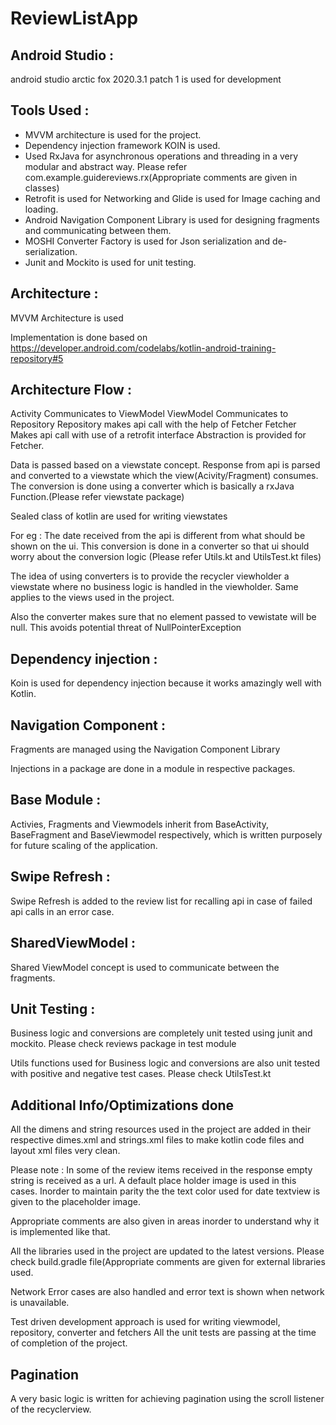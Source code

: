# ReviewListApp

##  Android Studio :
android studio arctic fox 2020.3.1 patch 1 is used for development

##  Tools Used :
- MVVM architecture is used for the project.
- Dependency injection framework KOIN is used.
- Used RxJava  for asynchronous operations and threading in a very modular and abstract way. 
  Please refer com.example.guidereviews.rx(Appropriate comments are given in classes)
- Retrofit is used for Networking and Glide is used for Image caching and loading.
- Android Navigation Component Library is used for designing fragments and communicating between them.
- MOSHI Converter Factory is used for Json serialization and de-serialization.
- Junit and Mockito is used for unit testing.

## Architecture :

MVVM Architecture is used

Implementation is done based on https://developer.android.com/codelabs/kotlin-android-training-repository#5 

## Architecture Flow :

Activity Communicates to ViewModel
ViewModel Communicates to Repository
Repository makes api call with the help of Fetcher
Fetcher Makes api call with use of a retrofit interface
Abstraction is provided for Fetcher.

Data is passed based on a viewstate concept. Response from api is parsed and converted to a viewstate which the view(Acivity/Fragment) consumes.
The conversion is done using a converter which is basically a rxJava Function.(Please refer viewstate package)

Sealed class of kotlin are used for writing viewstates

For eg : The date received from the api is different from what should be shown on the ui.
This conversion is done in a converter so that ui should worry about the conversion logic
(Please refer Utils.kt and UtilsTest.kt files)

The idea of using converters is to provide the recycler viewholder a viewstate where no business 
logic is handled in the viewholder. Same applies to the views used in the project.

Also the converter makes sure that no element passed to vewistate will be null. This avoids potential 
threat of NullPointerException

## Dependency injection :

Koin is used for dependency injection because it works amazingly well with Kotlin.

## Navigation Component :
Fragments are managed using the Navigation Component Library 

Injections in a package are done in a module in respective packages.

## Base Module :
Activies, Fragments and Viewmodels inherit from BaseActivity, BaseFragment and BaseViewmodel respectively, 
which is written purposely for future scaling of the application. 

## Swipe Refresh : 
Swipe Refresh is added to the review list for recalling api in case of failed api calls in an error case.

## SharedViewModel : 
Shared ViewModel concept is used to communicate between the fragments. 

## Unit Testing :  
Business logic and conversions are completely unit tested using junit and mockito.
Please check reviews package in test module

Utils functions  used for Business logic and conversions are also unit tested with positive and negative test cases.
Please check UtilsTest.kt

## Additional Info/Optimizations done

All the dimens and string resources used in the project are added in their respective dimes.xml and strings.xml files to
make kotlin code files and layout xml files very clean.

Please note : In some of the review items received in the response empty string is received as a url. 
A default place holder image is used in this cases. Inorder to maintain parity the the text color used for
date textview is given to the placeholder image.

Appropriate comments are also given in areas inorder to understand why it is implemented like that.

All the libraries used in the project are updated to the latest versions.
Please check build.gradle file(Appropriate comments are  given for external libraries used.

Network Error cases are also handled and error text is shown when network is unavailable.

Test driven development approach is used for writing viewmodel, repository, converter and fetchers
All the unit tests are passing at the time of completion of the project.

## Pagination

A very basic logic is written for achieving pagination using the scroll listener of the recyclerview.

 



